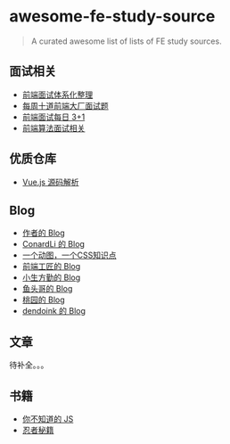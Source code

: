 # awesome-fe-study-source
> A curated awesome list of lists of FE study sources.

## 面试相关
- [前端面试体系化整理](https://github.com/InterviewMap/CS-Interview-Knowledge-Map)
- [每周十道前端大厂面试题](https://github.com/airuikun/Weekly-FE-Interview)
- [前端面试每日 3+1](https://github.com/haizlin/fe-interview)
- [前端算法面试相关](https://github.com/ConardLi/awesome-coding-js)
## 优质仓库
- [Vue.js 源码解析](https://github.com/answershuto/learnVue)
## Blog
- [作者的 Blog](https://github.com/KieSun/Dream)
- [ConardLi 的 Blog](https://github.com/ConardLi/ConardLi.github.io)
- [一个动图，一个CSS知识点](https://github.com/qdlaoyao/css-gif)
- [前端工匠的 Blog](https://github.com/ljianshu/Blog)
- [小生方勤的 Blog](https://juejin.im/user/5b6d656ef265da0f7c4ff4fd)
- [鱼头哥的 Blog](https://krissarea.gitee.io/blog/)
- [桃园的 Blog](http://www.taoweng.site/)
- [dendoink 的 Blog](https://juejin.im/user/585a2f52128fe10069ba1b95)
## 文章
待补全。。。
## 书籍
- [你不知道的 JS](https://github.com/getify/You-Dont-Know-JS)
- [忍者秘籍](https://book.douban.com/subject/30143702/)